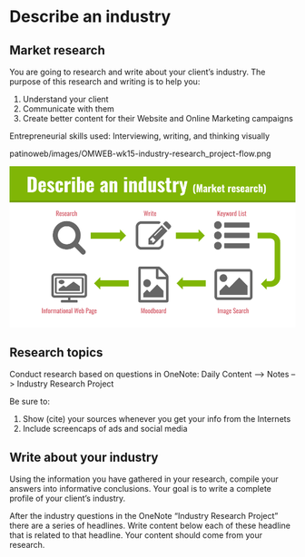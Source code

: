 # Describe an industry #
## Market research ##

You are going to research and write about your client’s industry. The purpose of this research and writing is to help you: 
1. Understand your client
2. Communicate with them
3. Create better content for their Website and Online Marketing campaigns

Entrepreneurial skills used: Interviewing, writing, and thinking visually 

patinoweb/images/OMWEB-wk15-industry-research_project-flow.png

![alt text](images/OMWEB-wk15-industry-research_project-flow.png "Industry Research Project flow")


## Research topics ##
Conduct research based on questions in OneNote:
Daily Content –> Notes –> Industry Research Project

Be sure to:
1. Show (cite) your sources whenever you get your info from the Internets
2. Include screencaps of ads and social media

## Write about your industry ##
Using the information you have gathered in your research, compile your answers into informative conclusions. Your goal is to write a complete profile of your client’s industry. 

After the industry questions in the OneNote “Industry Research Project” there are a series of headlines. Write content below each of these headline that is related to that headline. Your content should come from your research.

